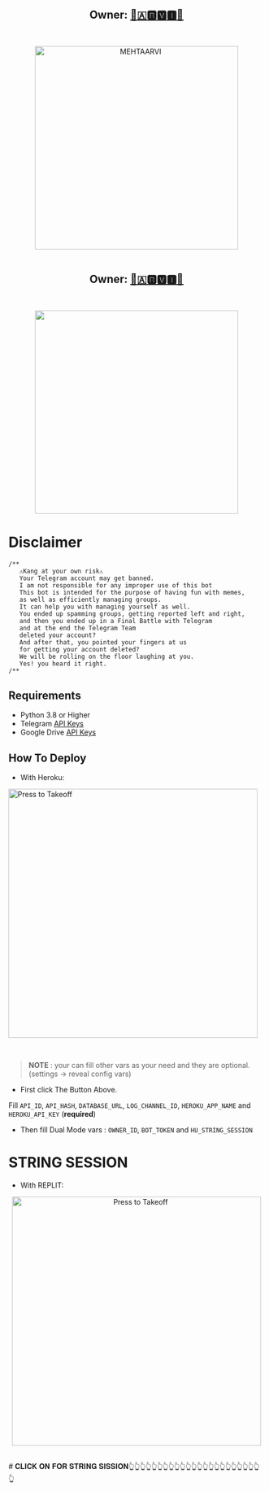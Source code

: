<h2 align="center"><b>Owner: <a href="https://t.me/FOREVER_ANGEL_0">️👸🇦🆁🆅🅸👸</a></b></h2>
<br>
<p align="center">
   <a href="https://github.com/mehtaarvi/HIT-MEN-MUSIC"><img src="https://telegra.ph/file/efd5b708dee90a6947a13.png" alt="MEHTAARVI" width=400px></a>
   <br>
   <br>
</p>
<h2 align="center"><b>Owner: <a href="https://t.me/FOREVER_ANGEL_0">️👸🇦🆁🆅🅸👸</a></b></h2>
<br>
<p align="center">
    <a href="https://t.me/world_wide_chattt"><img src="https://img.shields.io/badge/CHAT GROUP%20-ARVI--%F0%9D%91%BF-green?&logo=telegram&style=social" width=400px></a></p>

# Disclaimer


```
/**
   ⚠️Kang at your own risk⚠️          
   Your Telegram account may get banned.
   I am not responsible for any improper use of this bot
   This bot is intended for the purpose of having fun with memes,
   as well as efficiently managing groups.
   It can help you with managing yourself as well.
   You ended up spamming groups, getting reported left and right,
   and then you ended up in a Final Battle with Telegram
   and at the end the Telegram Team
   deleted your account?
   And after that, you pointed your fingers at us
   for getting your account deleted?
   We will be rolling on the floor laughing at you.
   Yes! you heard it right.
/**
```

 ## Requirements 
* Python 3.8 or Higher
* Telegram [API Keys](https://my.telegram.org/apps)
* Google Drive [API Keys](https://console.developers.google.com/)

   
##   How To Deploy 

* With Heroku:

<p align="center">

   <a href = "https://heroku.com/deploy?template=https://github.com/mehtaarvi/HIT-MEN-MUSIC"><img src="https://telegra.ph/file/f6a2aa17304bc088c5f4b.jpg" alt="Press to Takeoff" width="490px"></a>

</p>

<br>

 > **NOTE** : your can fill other vars as your need and they are optional. (settings -> reveal config vars)

* First click The Button Above.
  
Fill `API_ID`, `API_HASH`, `DATABASE_URL`, `LOG_CHANNEL_ID`, `HEROKU_APP_NAME` and `HEROKU_API_KEY` (**required**)

* Then fill Dual Mode vars : `OWNER_ID`, `BOT_TOKEN` and `HU_STRING_SESSION`

# STRING SESSION
* With REPLIT:
<p align="center">
   <a href = "https://repl.it/@SpEcHiDe/GenerateStringSession"><img src="https://telegra.ph/file/e49eb57ea36f724a6fc06.jpg" alt="Press to Takeoff" width="490px"></a>
</p>
<br>
# 𝐂𝐋𝐈𝐂𝐊 𝐎𝐍 𝐅𝐎𝐑 𝐒𝐓𝐑𝐈𝐍𝐆 𝐒𝐈𝐒𝐒𝐈𝐎𝐍👆👆👆👆👆👆👆👆👆👆👆👆👆👆👆👆👆👆👆👆👆👆👆👆
